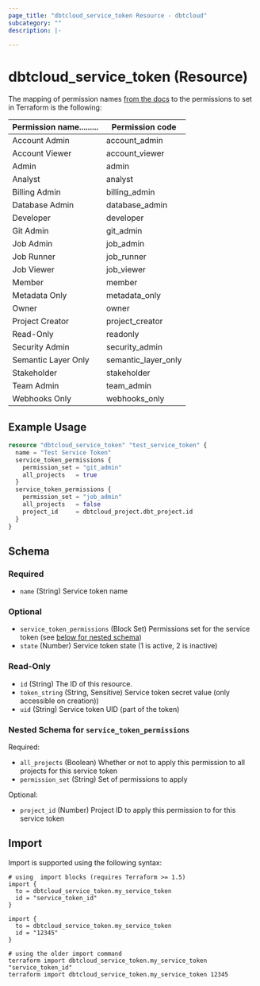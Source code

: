 ```yaml
---
page_title: "dbtcloud_service_token Resource - dbtcloud"
subcategory: ""
description: |-
  
---
```


# dbtcloud_service_token (Resource)

The mapping of permission names [from the docs](https://docs.getdbt.com/docs/cloud/manage-access/enterprise-permissions) to the permissions to set in Terraform is the following:

|Permission name......... | Permission code|
|-- | --|
|Account Admin | account_admin|
|Account Viewer | account_viewer|
|Admin | admin|
|Analyst | analyst|
|Billing Admin | billing_admin|
|Database Admin | database_admin|
|Developer | developer|
|Git Admin | git_admin|
|Job Admin | job_admin|
|Job Runner | job_runner|
|Job Viewer | job_viewer|
|Member | member|
|Metadata Only | metadata_only|
|Owner | owner|
|Project Creator | project_creator|
|Read-Only | readonly|
|Security Admin | security_admin|
|Semantic Layer Only | semantic_layer_only|
|Stakeholder | stakeholder|
|Team Admin | team_admin|
|Webhooks Only | webhooks_only|




## Example Usage

```terraform
resource "dbtcloud_service_token" "test_service_token" {
  name = "Test Service Token"
  service_token_permissions {
    permission_set = "git_admin"
    all_projects   = true
  }
  service_token_permissions {
    permission_set = "job_admin"
    all_projects   = false
    project_id     = dbtcloud_project.dbt_project.id
  }
}
```

<!-- schema generated by tfplugindocs -->
## Schema

### Required

- `name` (String) Service token name

### Optional

- `service_token_permissions` (Block Set) Permissions set for the service token (see [below for nested schema](#nestedblock--service_token_permissions))
- `state` (Number) Service token state (1 is active, 2 is inactive)

### Read-Only

- `id` (String) The ID of this resource.
- `token_string` (String, Sensitive) Service token secret value (only accessible on creation))
- `uid` (String) Service token UID (part of the token)

<a id="nestedblock--service_token_permissions"></a>
### Nested Schema for `service_token_permissions`

Required:

- `all_projects` (Boolean) Whether or not to apply this permission to all projects for this service token
- `permission_set` (String) Set of permissions to apply

Optional:

- `project_id` (Number) Project ID to apply this permission to for this service token

## Import

Import is supported using the following syntax:

```shell
# using  import blocks (requires Terraform >= 1.5)
import {
  to = dbtcloud_service_token.my_service_token
  id = "service_token_id"
}

import {
  to = dbtcloud_service_token.my_service_token
  id = "12345"
}

# using the older import command
terraform import dbtcloud_service_token.my_service_token "service_token_id"
terraform import dbtcloud_service_token.my_service_token 12345
```
